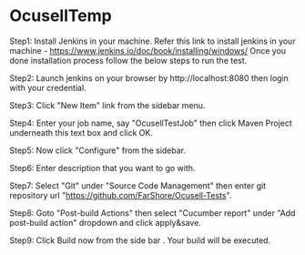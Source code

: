 # OcusellTemp
Step1: Install Jenkins in your machine. Refer this link to install jenkins in your machine - https://www.jenkins.io/doc/book/installing/windows/ 
Once you done installation process follow the below steps to run the test.

Step2: Launch jenkins on your browser by http://localhost:8080 then login with your credential.

Step3: Click "New Item" link from the sidebar menu.

Step4: Enter your job name, say "OcusellTestJob" then click Maven Project underneath this text box and click OK.

Step5: Now click "Configure" from the sidebar.

Step6: Enter description that you want to go with.

Step7: Select "Git" under "Source Code Management" then enter git repository url "https://github.com/FarShore/Ocusell-Tests".

Step8: Goto "Post-build Actions" then select "Cucumber report" under "Add post-build action" dropdown and click apply&save.

Step9: Click Build now from the side bar . Your build will be executed.
